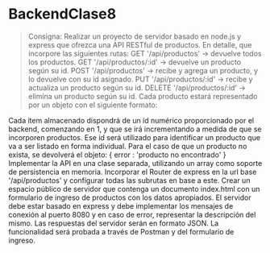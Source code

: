 # BackendClase8

> Consigna: Realizar un proyecto de servidor basado en node.js y express que ofrezca una API RESTful de productos. En detalle, que incorpore las siguientes rutas:
GET '/api/productos' -> devuelve todos los productos.
GET '/api/productos/:id' -> devuelve un producto según su id.
POST '/api/productos' -> recibe y agrega un producto, y lo devuelve con su id asignado.
PUT '/api/productos/:id' -> recibe y actualiza un producto según su id.
DELETE '/api/productos/:id' -> elimina un producto según su id.
Cada producto estará representado por un objeto con el siguiente formato:


Cada ítem almacenado dispondrá de un id numérico proporcionado por el backend, comenzando en 1, y que se irá incrementando a medida de que se incorporen productos. Ese id será utilizado para identificar un producto que va a ser listado en forma individual.
Para el caso de que un producto no exista, se devolverá el objeto:
{ error : 'producto no encontrado' }
Implementar la API en una clase separada, utilizando un array como soporte de persistencia en memoria.
Incorporar el Router de express en la url base '/api/productos' y configurar todas las subrutas en base a este.
Crear un espacio público de servidor que contenga un documento index.html con un formulario de ingreso de productos con los datos apropiados.
El servidor debe estar basado en express y debe implementar los mensajes de conexión al puerto 8080 y en caso de error, representar la descripción del mismo.
Las respuestas del servidor serán en formato JSON. La funcionalidad será probada a través de Postman y del formulario de ingreso.
